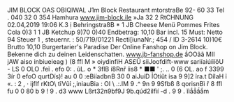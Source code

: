 JIM BLOCK OAS OBIQIWAL J1m Block Restaurant mtorstraBe 92- 60 33 Tel . 040 32 0 354 Hamhura www.jim-block.ile »Ja 32 2 RtCHNUNG 02.04,2019 19:06 K.3 ị BehringstraßB * 1 JB Cheese Menü Pommes Frites Cola 0)3 1 1 JB Ketchup 9)70 0)40 Endbetrag: 10,10 Bar incl. 15 Must: Netto 94 Steuer 1 , steuernr. : 50/719/01221 Recti[iunaNr.; 454 / ID 3-2614 10)10€ Brutto 10,10 Burgertarier's Paradise Der Online Fanshop on Jim Block. Bekenne dich zu deinen Leidenschatten. www.jb-fanshop.de ầOOãã MII jAW aiso inbiueieag ) (8 ffl M » oiydinfiH AS£Û siiJoofdift-www sariíaiúíiíôU - LS 0 OLO .feĩ . efo 0: . ũL. o * 3flB í8Rnř íis8 * ■■ ' ;. .. 0 (6 OL. ao f 3399 3ír 0 efoO qurtDís)! au 0 0 :eBiíadbnB 30 0 aiJuiD ỈOtiũt isa 9 9]2 ỉra.t DíIaH ỉ «. : 2 , · ijflf rKtO\ tĩVũỉ ;,iniauBia : OI \ .:.IM 9 .^ 9n 9 9Sfbß ß qorisnBì ř 8 ffl fu 0 0 80 b 9 ! 9 . d3 www Lßrt32n9bf9J 9b.qúd2ilfií -d . 9 9 . ĩìắẳầắm